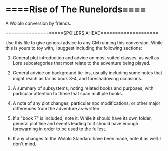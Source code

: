 # ====Rise of The Runelords====

A Wololo conversion by friends.

====================SPOILERS AHEAD====================

Use this file to give general advice to any GM running this conversion. While this is yours to toy with, I suggest including the following sections:

1. General plot introduction and advice on most suited classes, as well as Lore subcategories that most relate to the adventure being played.

2. General advice on background tie-ins, usually including some notes that might reach as far as book 3-4, and foreshadowing occasions.

3. A summary of subsystems, noting related books and purposes, with particular attention to those that span multiple books.

4. A note of any plot changes, particular npc modifications, or other major differences from the adventure as-written.

5. If a &quot;book 7&quot; is included, note it. While it should have its own folder, general plot line and events leading to it should have enough forewarning in order to be used to the fullest.

6. If any changes to the Wololo Standard have been made, note it as well. I don&#39;t mind.